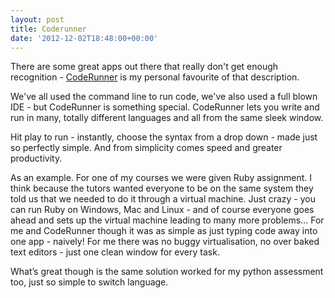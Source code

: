 ```yaml
---
layout: post
title: Coderunner
date: '2012-12-02T18:48:00+00:00'
---
```

There are some great apps out there that really don't get enough
recognition - [CodeRunner](http://krillapps.com/coderunner/) is my personal
favourite of that description.

We've all used the command line to run code, we've also used a full blown IDE -
but CodeRunner is something special. CodeRunner lets you write and run in many,
totally different languages and all from the same sleek window.

Hit play to run - instantly, choose the syntax from a drop down - made just so
perfectly simple. And from simplicity comes speed and greater productivity.

As an example. For one of my courses we were given Ruby assignment.
I think because the tutors wanted everyone to be on the same system they told
us that we needed to do it through a virtual machine. Just crazy - you can run
Ruby on Windows, Mac and Linux - and of course everyone goes ahead and sets up
the virtual machine leading to many more problems… For me and CodeRunner though
it was as simple as just typing code away into one app - naively! For me there
was no buggy virtualisation, no over baked text editors - just one clean window
for every task.

What’s great though is the same solution worked for my python assessment too,
just so simple to switch language.
